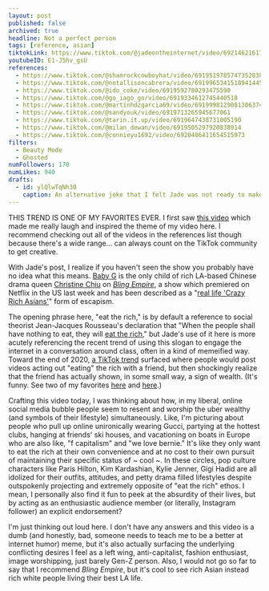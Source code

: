 ```yaml
---
layout: post
published: false
archived: true
headline: Not a perfect person
tags: [reference, asian]
tiktokLink: https://www.tiktok.com/@jadeontheinternet/video/6921462161776676101
youtubeID: E1-J5hv_gsU
references:
  - https://www.tiktok.com/@shamrockcowboyhat/video/6919519785747352838
  - https://www.tiktok.com/@notallisoncabrera/video/6919965341518941445
  - https://www.tiktok.com/@ido_coke/video/6919592780293475590
  - https://www.tiktok.com/@go_iago_go/video/6919334612745440518
  - https://www.tiktok.com/@martinhdzgarcia69/video/6919998129081306374
  - https://www.tiktok.com/@sandyouk/video/6919713265945677061
  - https://www.tiktok.com/@tarin.it.up/video/6919647438731005190
  - https://www.tiktok.com/@milan_dewan/video/6919505297920838914
  - https://www.tiktok.com/@connieyu1692/video/6920406411654515973
filters:
  - Beauty Mode
  - Ghosted
numFollowers: 170
numLikes: 940
drafts:
  - id: ylQlwTqNh30
    caption: An alternative joke that I felt Jade was not ready to make on here is she even in college.
---
```


THIS TREND IS ONE OF MY FAVORITES EVER. I first saw [this video](https://www.tiktok.com/@shamrockcowboyhat/video/6919519785747352838) which made me really laugh and inspired the theme of my video here. I recommend checking out all of the videos in the references list though because there's a wide range... can always count on the TikTok community to get creative.

With Jade's post, I realize if you haven't seen the show you probably have no idea what this means. [Baby G](https://i.dailymail.co.uk/1s/2021/01/18/23/38174486-9160799-image-m-100_1611013929138.jpg) is the only child of rich LA-based Chinese drama queen [Christine Chiu](https://www.oprahmag.com/entertainment/tv-movies/a35245129/where-is-christine-chiu-bling-empire-now/) on [_Bling Empire_](https://en.wikipedia.org/wiki/Bling_Empire), a show which premiered on Netflix in the US last week and has been described as a "[real life 'Crazy Rich Asians'](https://www.tatler.com/article/what-is-bling-empire)" form of escapism.

The opening phrase here, "eat the rich," is by default a reference to social theorist Jean-Jacques Rousseau's declaration that "When the people shall have nothing to eat, they will [eat the rich](<https://en.wikipedia.org/wiki/Eat_the_rich_(slogan)>)," but Jade's use of it here is more acutely referencing the recent trend of using this slogan to engage the internet in a conversation around class, often in a kind of memeified way. Toward the end of 2020, [a TikTok trend](https://junkee.com/eat-the-rich-tiktok/281339) surfaced where people would post videos acting out "eating" the rich with a friend, but then shockingly realize that the friend has actually shown, in some small way, a sign of wealth. (It's funny. See two of my favorites [here](https://www.tiktok.com/@ratapologist/video/6899611576400137477?refer=embed) and [here](https://www.tiktok.com/@matthewchalamet/video/6899900104736541953).)

Crafting this video today, I was thinking about how, in my liberal, online social media bubble people seem to resent and worship the uber wealthy (and symbols of their lifestyle) simultaneously. Like, I'm picturing about people who pull up online unironically wearing Gucci, partying at the hottest clubs, hanging at friends' ski houses, and vacationing on boats in Europe who are also like, "f capitalism" and "we love bernie." It's like they only want to eat the rich at their own convenience and at no cost to their own pursuit of maintaining their specific status of ~ cool ~. In these circles, pop culture characters like Paris Hilton, Kim Kardashian, Kylie Jenner, Gigi Hadid are all idolized for their outfits, attitudes, and petty drama filled lifestyles despite outspokenly projecting and extremely opposite of "eat the rich" ethos. I mean, I personally also find it fun to peek at the absurdity of their lives, but by acting as an enthusiastic audience member (or literally, Instagram follower) an explicit endorsement?

I'm just thinking out loud here. I don't have any answers and this video is a dumb (and honestly, bad, someone needs to teach me to be a better at internet humor) meme, but it's also actually surfacing the underlying conflicting desires I feel as a left wing, anti-capitalist, fashion enthusiast, image worshipping, just barely Gen-Z person. Also, I would not go so far to say that I recommend _Bling Empire_, but it's cool to see rich Asian instead rich white people living their best LA life.
